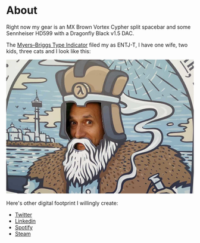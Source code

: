 # About

Right now my gear is an MX Brown Vortex Cypher split spacebar and some
Sennheiser HD599 with a Dragonfly Black v1.5 DAC.

The [Myers–Briggs Type
Indicator](https://en.wikipedia.org/wiki/Myers%E2%80%93Briggs_Type_Indicator)
filed my as ENTJ-T, I have one wife, two kids, three cats and I look like this:

![my lambda avatar](./assets/images/avatar_lambda.jpg)

Here's other digital footprint I willingly create:

- [Twitter](https://twitter.com/tcx__)
- [Linkedin](https://linkedin.com/in/tcaxias)
- [Spotify](https://open.spotify.com/user/tcx.taliesin)
- [Steam](https://steamcommunity.com/profiles/76561198136233328)
